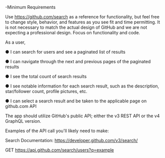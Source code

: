 -Minimum Requirements

Use https://github.com/search as a reference for functionality, but feel free to change style, behavior, and features as you see fit and time permitting. 
It is not necessary to match the actual design of GitHub and we are not expecting a professional design. 
Focus on functionality and code.

As a user,

● I can search for users and see a paginated list of results

● I can navigate through the next and previous pages of the paginated results

● I see the total count of search results

● I see notable information for each search result, such as the description, star/follower count, profile pictures, etc.

● I can select a search result and be taken to the applicable page on github.com API

The app should utilize GitHub's public API; either the v3 REST API or the v4 GraphQL version.

Examples of the API call you'll likely need to make:

Search
Documentation: https://developer.github.com/v3/search/

GET https://api.github.com/search/users?q=example